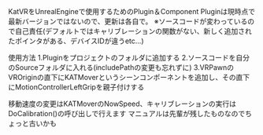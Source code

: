 KatVRをUnrealEngineで使用するためのPlugin＆Component
Pluginは現時点で最新バージョンではないので、更新は各自で。
※ソースコードが変わっているので自己責任(デフォルトではキャリブレーションの関数がない、新しく追加されたポインタがある、デバイスIDが違うetc...)

使用方法
1.Pluginをプロジェクトのフォルダに追加する
2.ソースコードを自分のSourceフォルダに入れる(includePathの変更も忘れずに)
3.VRPawnのVROriginの直下にKATMoverというシーンコンポーネントを追加し、その直下にMotionControllerLeftGripを親子付けする

移動速度の変更はKATMoverのNowSpeed、キャリブレーションの実行はDoCalibration()の呼び出しで行えます
マニュアルは先輩が残したものなのでちょっと古いかも

